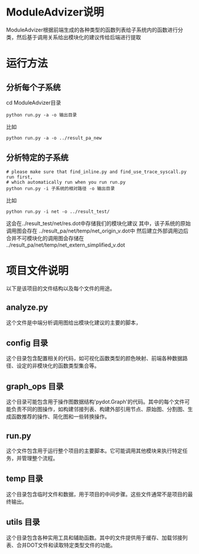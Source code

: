 # ModuleAdvizer说明

ModuleAdvizer根据前端生成的各种类型的函数列表给子系统内的函数进行分类，然后基于调用关系给出模块化的建议传给后端进行提取

# 运行方法

## 分析每个子系统

cd ModuleAdvizer目录

```
python run.py -a -o 输出目录
```

比如

```
python run.py -a -o ../result_pa_new
```

## 分析特定的子系统

```
# please make sure that find_inline.py and find_use_trace_syscall.py run first,
# which automatically run when you run run.py
python run.py -i 子系统的相对路径 -o 输出目录
```

比如

```
python run.py -i net -o ../result_test/
```

这会在../result_test/net/res.dot中存储我们的模块化建议
其中，该子系统的原始调用图会存在 ../result_pa/net/temp/net_origin_v.dot中
然后建立外部调用边后合并不可模块化的调用图会存储在 ../result_pa/net/temp/net_extern_simplified_v.dot

# 项目文件说明

以下是该项目的文件结构以及每个文件的用途。

## analyze.py

这个文件是中端分析调用图给出模块化建议的主要的脚本，

## config 目录

这个目录包含配置相关的代码，如可视化函数类型的颜色映射、前端各种数据路径、设定的非模块化的函数类型集合等。

## graph_ops 目录

这个目录可能包含用于操作图数据结构'pydot.Graph'的代码。其中的每个文件可能负责不同的图操作，如构建邻接列表、构建外部引用节点、原始图、分割图、生成函数推荐的操作、简化图和一些转换操作。

## run.py

这个文件包含用于运行整个项目的主要脚本。它可能调用其他模块来执行特定任务，并管理整个流程。

## temp 目录

这个目录包含临时文件和数据，用于项目的中间步骤。这些文件通常不是项目的最终输出。

## utils 目录

这个目录包含各种实用工具和辅助函数。其中的文件提供用于缓存、加载邻接列表、合并DOT文件和读取特定类型文件的功能。

